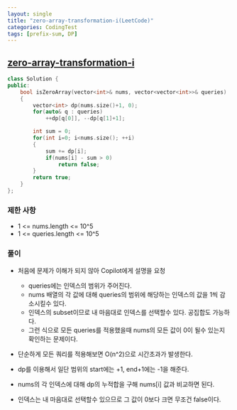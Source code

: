 ```yaml
---
layout: single
title: "zero-array-transformation-i(LeetCode)"
categories: CodingTest
tags: [prefix-sum, DP]
---
```


## <a href="https://leetcode.com/problems/zero-array-transformation-i/description/" target="_blank">zero-array-transformation-i</a>

```cpp
class Solution {
public:
    bool isZeroArray(vector<int>& nums, vector<vector<int>>& queries)
    {
        vector<int> dp(nums.size()+1, 0);
        for(auto& q : queries)
            ++dp[q[0]], --dp[q[1]+1];

        int sum = 0;
        for(int i=0; i<nums.size(); ++i)
        {
            sum += dp[i];
            if(nums[i] - sum > 0)
                return false;
        }
        return true;
    }
};
```

### 제한 사항

- 1 <= nums.length <= 10^5
- 1 <= queries.length <= 10^5

### 풀이

- 처음에 문제가 이해가 되지 않아 Copilot에게 설명을 요청
  - queries에는 인덱스의 범위가 주어진다.
  - nums 배열의 각 값에 대해 queries의 범위에 해당하는 인덱스의 값을 1씩 감소시킬수 있다.
  - 인덱스의 subset이므로 내 마음대로 인덱스를 선택할수 있다. 공집합도 가능하다.
  - 그런 식으로 모든 queries를 적용했을때 nums의 모든 값이 0이 될수 있는지 확인하는 문제이다.

- 단순하게 모든 쿼리를 적용해보면 O(n^2)으로 시간초과가 발생한다.
- dp를 이용해서 일단 범위의 start에는 +1, end+1에는 -1을 해준다.
- nums의 각 인덱스에 대해 dp의 누적합을 구해 nums[i] 값과 비교하면 된다.
- 인덱스는 내 마음대로 선택할수 있으므로 그 값이 0보다 크면 무조건 false이다.

